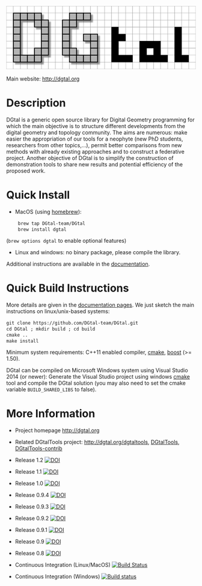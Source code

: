 ![DGtal logo](doc/images/logoDGtal-small.png)

Main website: http://dgtal.org

Description
===========

DGtal is a generic open source library for Digital Geometry
programming for which the main objective is to structure different
developments from the digital geometry and topology community. The
aims are numerous: make easier the appropriation of our tools for a
neophyte (new PhD students, researchers from other topics,...), permit
better comparisons from new methods with already existing approaches
and to construct a federative project. Another objective of DGtal is
to simplify the construction of demonstration tools to share new
results and potential efficiency of the proposed work.


Quick Install
=============

* MacOS (using [homebrew](http://brew.sh)):

       brew tap DGtal-team/DGtal
       brew install dgtal


(```brew options dgtal``` to enable optional features)

* Linux and windows: no binary package, please compile the library.


Additional instructions are available in the
[documentation](http://dgtal.org/doc/stable/moduleBuildDGtal.html).

Quick Build Instructions
========================

More details are given in the [documentation pages](http://dgtal.org/download/). We just sketch the main instructions on linux/unix-based systems:

```shell
git clone https://github.com/DGtal-team/DGtal.git
cd DGtal ; mkdir build ; cd build
cmake ..
make install
```

Minimum system requirements: C++11 enabled compiler, [cmake](http://cmake.org), [boost](http://boost.org) (>= 1.50).

DGtal can be compiled on Microsoft Windows system using Visual Studio 2014 (or newer): Generate the Visual Studio project using windows [cmake](http://cmake.org) tool and compile the DGtal solution (you may also need to set the cmake variable ```BUILD_SHARED_LIBS``` to false).

More Information
================

* Project homepage http://dgtal.org
* Related DGtalTools project: http://dgtal.org/dgtaltools, [DGtalTools](https://github.com/DGtal-team/DGtalTools), [DGtalTools-contrib](https://github.com/DGtal-team/DGtalTools-contrib)

* Release 1.2 [![DOI](https://zenodo.org/badge/DOI/10.5281/zenodo.4892404.svg)](https://doi.org/10.5281/zenodo.4892404)
* Release 1.1 [![DOI](https://zenodo.org/badge/DOI/10.5281/zenodo.4075246.svg)](https://doi.org/10.5281/zenodo.4075246) 
* Release 1.0 [![DOI](https://zenodo.org/badge/DOI/10.5281/zenodo.2611275.svg)](https://doi.org/10.5281/zenodo.2611275)
* Release 0.9.4 [![DOI](https://zenodo.org/badge/DOI/10.5281/zenodo.1203577.svg)](https://doi.org/10.5281/zenodo.1203577)
* Release 0.9.3 [![DOI](https://zenodo.org/badge/DOI/10.5281/zenodo.290419.svg)](https://doi.org/10.5281/zenodo.290419)
* Release 0.9.2 [![DOI](https://zenodo.org/badge/doi/10.5281/zenodo.56430.svg)](http://dx.doi.org/10.5281/zenodo.56430)
* Release 0.9.1 [![DOI](https://zenodo.org/badge/doi/10.5281/zenodo.45125.svg)](http://dx.doi.org/10.5281/zenodo.45125)
* Release 0.9 [![DOI](https://zenodo.org/badge/doi/10.5281/zenodo.31884.svg)](http://dx.doi.org/10.5281/zenodo.31884)
* Release 0.8 [![DOI](https://zenodo.org/badge/DOI/10.5281/zenodo.11586.svg)](https://doi.org/10.5281/zenodo.11586)
* Continuous Integration (Linux/MacOS) [![Build Status](https://travis-ci.org/DGtal-team/DGtal.svg?branch=master)](https://travis-ci.org/DGtal-team/DGtal)
* Continuous Integration (Windows) [![Build status](https://ci.appveyor.com/api/projects/status/7labe8ft0jf30ng7/branch/master?svg=true)](https://ci.appveyor.com/project/kerautret/dgtal-8op01/branch/master)

